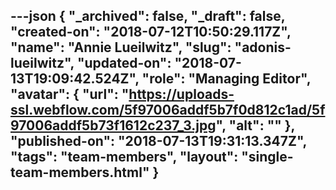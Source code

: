 ---json
{
  "_archived": false,
  "_draft": false,
  "created-on": "2018-07-12T10:50:29.117Z",
  "name": "Annie Lueilwitz",
  "slug": "adonis-lueilwitz",
  "updated-on": "2018-07-13T19:09:42.524Z",
  "role": "Managing Editor",
  "avatar": {
    "url": "https://uploads-ssl.webflow.com/5f97006addf5b7f0d812c1ad/5f97006addf5b73f1612c237_3.jpg",
    "alt": ""
  },
  "published-on": "2018-07-13T19:31:13.347Z",
  "tags": "team-members",
  "layout": "single-team-members.html"
}
---


